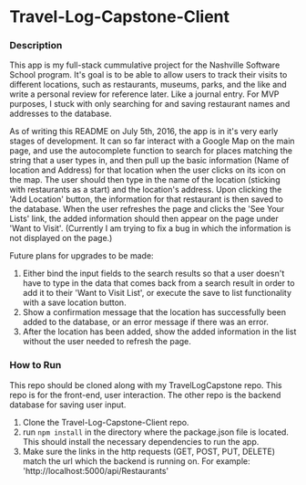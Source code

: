 # Travel-Log-Capstone-Client

### Description
This app is my full-stack cummulative project for the Nashville Software School program. It's goal is to be able to allow users to track their visits to different locations, such as restaurants, museums, parks, and the like and write a personal review for reference later. Like a journal entry. For MVP purposes, I stuck with only searching for and saving restaurant names and addresses to the database.

As of writing this README on July 5th, 2016, the app is in it's very early stages of development. It can so far interact with a Google Map on the main page, and use the autocomplete function to search for places matching the string that a user types in, and then pull up the basic information (Name of location and Address) for that location when the user clicks on its icon on the map. The user should then type in the name of the location (sticking with restaurants as a start) and the location's address. Upon clicking the 'Add Location' button, the information for that restaurant is then saved to the database. When the user refreshes the page and clicks the 'See Your Lists' link, the added information should then appear on the page under 'Want to Visit'. (Currently I am trying to fix a bug in which the information is not displayed on the page.)

Future plans for upgrades to be made: 

1. Either bind the input fields to the search results so that a user doesn't have to type in the data that comes back from a search result in order to add it to their 'Want to Visit List', or execute the save to list functionality with a save location button.
2. Show a confirmation message that the location has successfully been added to the database, or an error message if there was an error.
3. After the location has been added, show the added information in the list without the user needed to refresh the page.

### How to Run
This repo should be cloned along with my TravelLogCapstone repo. This repo is for the front-end, user interaction. The other repo is the backend database for saving user input.   

1. Clone the Travel-Log-Capstone-Client repo.
2. run `npm install` in the directory where the package.json file is located. This should install the necessary dependencies to run the app.
3. Make sure the links in the http requests (GET, POST, PUT, DELETE) match the url which the backend is running on. For example: 'http://localhost:5000/api/Restaurants'
